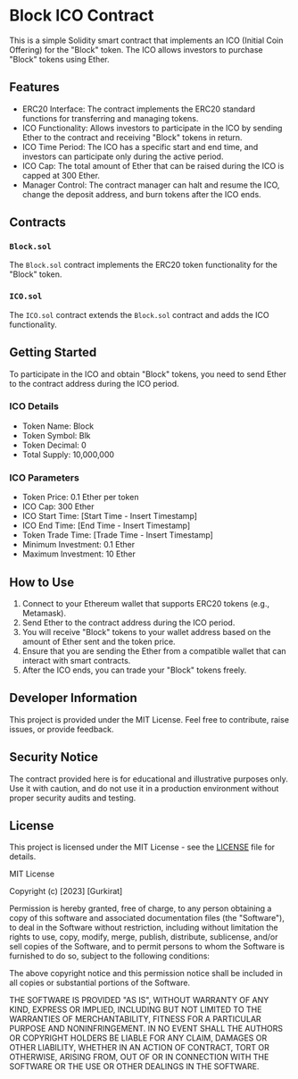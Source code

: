 # Block ICO Contract

This is a simple Solidity smart contract that implements an ICO (Initial Coin Offering) for the "Block" token. The ICO allows investors to purchase "Block" tokens using Ether.

## Features

- ERC20 Interface: The contract implements the ERC20 standard functions for transferring and managing tokens.
- ICO Functionality: Allows investors to participate in the ICO by sending Ether to the contract and receiving "Block" tokens in return.
- ICO Time Period: The ICO has a specific start and end time, and investors can participate only during the active period.
- ICO Cap: The total amount of Ether that can be raised during the ICO is capped at 300 Ether.
- Manager Control: The contract manager can halt and resume the ICO, change the deposit address, and burn tokens after the ICO ends.

## Contracts

### `Block.sol`

The `Block.sol` contract implements the ERC20 token functionality for the "Block" token.

### `ICO.sol`

The `ICO.sol` contract extends the `Block.sol` contract and adds the ICO functionality.

## Getting Started

To participate in the ICO and obtain "Block" tokens, you need to send Ether to the contract address during the ICO period.

### ICO Details

- Token Name: Block
- Token Symbol: Blk
- Token Decimal: 0
- Total Supply: 10,000,000

### ICO Parameters

- Token Price: 0.1 Ether per token
- ICO Cap: 300 Ether
- ICO Start Time: [Start Time - Insert Timestamp]
- ICO End Time: [End Time - Insert Timestamp]
- Token Trade Time: [Trade Time - Insert Timestamp]
- Minimum Investment: 0.1 Ether
- Maximum Investment: 10 Ether

## How to Use

1. Connect to your Ethereum wallet that supports ERC20 tokens (e.g., Metamask).
2. Send Ether to the contract address during the ICO period.
3. You will receive "Block" tokens to your wallet address based on the amount of Ether sent and the token price.
4. Ensure that you are sending the Ether from a compatible wallet that can interact with smart contracts.
5. After the ICO ends, you can trade your "Block" tokens freely.

## Developer Information

This project is provided under the MIT License. Feel free to contribute, raise issues, or provide feedback.

## Security Notice

The contract provided here is for educational and illustrative purposes only. Use it with caution, and do not use it in a production environment without proper security audits and testing.

## License

This project is licensed under the MIT License - see the [LICENSE](LICENSE) file for details.

MIT License

Copyright (c) [2023] [Gurkirat]

Permission is hereby granted, free of charge, to any person obtaining a copy
of this software and associated documentation files (the "Software"), to deal
in the Software without restriction, including without limitation the rights
to use, copy, modify, merge, publish, distribute, sublicense, and/or sell
copies of the Software, and to permit persons to whom the Software is
furnished to do so, subject to the following conditions:

The above copyright notice and this permission notice shall be included in all
copies or substantial portions of the Software.

THE SOFTWARE IS PROVIDED "AS IS", WITHOUT WARRANTY OF ANY KIND, EXPRESS OR
IMPLIED, INCLUDING BUT NOT LIMITED TO THE WARRANTIES OF MERCHANTABILITY,
FITNESS FOR A PARTICULAR PURPOSE AND NONINFRINGEMENT. IN NO EVENT SHALL THE
AUTHORS OR COPYRIGHT HOLDERS BE LIABLE FOR ANY CLAIM, DAMAGES OR OTHER
LIABILITY, WHETHER IN AN ACTION OF CONTRACT, TORT OR OTHERWISE, ARISING FROM,
OUT OF OR IN CONNECTION WITH THE SOFTWARE OR THE USE OR OTHER DEALINGS IN THE
SOFTWARE.
